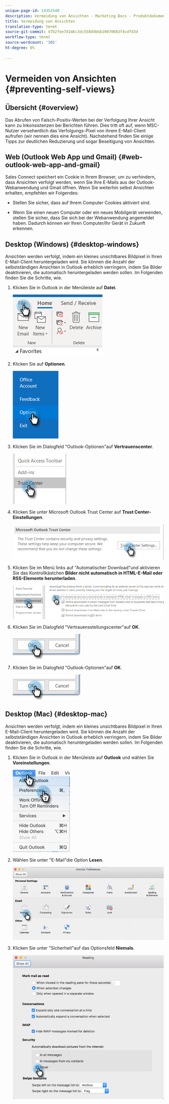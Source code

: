 ```yaml
---
unique-page-id: 14352540
description: Vermeidung von Ansichten - Marketing Docs - Produktdokumentation
title: Vermeidung von Ansichten
translation-type: tm+mt
source-git-commit: 47b2fee7d146c3dc558d4bbb10070683f4cdfd3d
workflow-type: tm+mt
source-wordcount: '305'
ht-degree: 0%

---
```



# Vermeiden von Ansichten {#preventing-self-views}

## Übersicht {#overview}

Das Abrufen von Falsch-Positiv-Werten bei der Verfolgung Ihrer Ansicht kann zu Inkonsistenzen bei Berichten führen. Dies tritt oft auf, wenn MSC-Nutzer versehentlich das Verfolgungs-Pixel von ihrem E-Mail-Client aufrufen (wir nennen dies eine Ansicht). Nachstehend finden Sie einige Tipps zur deutlichen Reduzierung und sogar Beseitigung von Ansichten.

## Web (Outlook Web App und Gmail) {#web-outlook-web-app-and-gmail}

Sales Connect speichert ein Cookie in Ihrem Browser, um zu verhindern, dass Ansichten verfolgt werden, wenn Sie Ihre E-Mails aus der Outlook-Webanwendung und Gmail öffnen. Wenn Sie weiterhin selbst Ansichten erhalten, empfehlen wir Folgendes:

* Stellen Sie sicher, dass auf Ihrem Computer Cookies aktiviert sind.

* Wenn Sie einen neuen Computer oder ein neues Mobilgerät verwenden, stellen Sie sicher, dass Sie sich bei der Webanwendung angemeldet haben. Dadurch können wir Ihren Computer/Ihr Gerät in Zukunft erkennen.

## Desktop (Windows) {#desktop-windows}

Ansichten werden verfolgt, indem ein kleines unsichtbares Bildpixel in Ihren E-Mail-Client heruntergeladen wird. Sie können die Anzahl der selbstständigen Ansichten in Outlook erheblich verringern, indem Sie Bilder deaktivieren, die automatisch heruntergeladen werden sollen. Im Folgenden finden Sie die Schritte, wie.

1. Klicken Sie in Outlook in der Menüleiste auf **Datei**.

   ![](assets/win-1.png)

1. Klicken Sie auf **Optionen**.

   ![](assets/win-2.png)

1. Klicken Sie im Dialogfeld &quot;Outlook-Optionen&quot;auf **Vertrauenscenter**.

   ![](assets/win-3.png)

1. Klicken Sie unter Microsoft Outlook Trust Center auf **Trust Center-Einstellungen**.

   ![](assets/win-4.png)

1. Klicken Sie im Menü links auf &quot;Automatischer Download&quot;und aktivieren Sie das Kontrollkästchen **Bilder nicht automatisch in HTML-E-Mail oder RSS-Elemente herunterladen**.

   ![](assets/win-5.png)

1. Klicken Sie im Dialogfeld &quot;Vertrauensstellungscenter&quot;auf **OK**.

   ![](assets/win-6.png)

1. Klicken Sie im Dialogfeld &quot;Outlook-Optionen&quot;auf **OK**.

   ![](assets/win-6.png)

## Desktop (Mac) {#desktop-mac}

Ansichten werden verfolgt, indem ein kleines unsichtbares Bildpixel in Ihren E-Mail-Client heruntergeladen wird. Sie können die Anzahl der selbstständigen Ansichten in Outlook erheblich verringern, indem Sie Bilder deaktivieren, die automatisch heruntergeladen werden sollen. Im Folgenden finden Sie die Schritte, wie.

1. Klicken Sie in Outlook in der Menüleiste auf **Outlook** und wählen Sie **Voreinstellungen**.

   ![](assets/mac-1.png)

1. Wählen Sie unter &quot;E-Mail&quot;die Option **Lesen**.

   ![](assets/mac-2.png)

1. Klicken Sie unter &quot;Sicherheit&quot;auf das Optionsfeld **Niemals**.

   ![](assets/mac-3.png)


